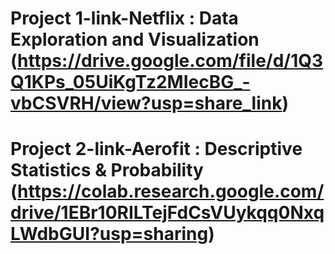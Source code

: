 # Project 1-link-Netflix : Data Exploration and Visualization (https://drive.google.com/file/d/1Q3Q1KPs_05UiKgTz2MIecBG_-vbCSVRH/view?usp=share_link)
# Project 2-link-Aerofit : Descriptive Statistics & Probability (https://colab.research.google.com/drive/1EBr10RILTejFdCsVUykqq0NxqLWdbGUI?usp=sharing)
